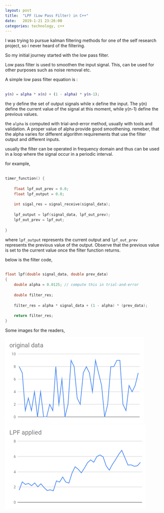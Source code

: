 ```yaml
---
layout: post
title:  "LPF (Low Pass Filter) in C++"
date:   2019-1-21 23:26:00
categories: technology, c++
---
```


I was trying to pursue kalman filtering methods for one of the self research project, so i never heard of the filtering.

So my initial journey started with the low pass filter.

Low pass filter is used to smoothen the input signal. This, can be used for other purposes such as noise removal etc.

A simple low pass filter equation is :

```matlab

y(n) = alpha * x(n) + (1 - alpha) * y(n-1);

```


the y define the set of output signals while x define the input. The y(n) define the current value of the signal at this moment, while y(n-1) define the previous values.


the `alpha` is computed with trial-and-error method, usually with tools and validation. A proper value of alpha provide good smoothening. remeber, that the alpha varies for different algorithm requirements that use the filter output and different inputs.

usually the filter can be operated in frequency domain and thus can be used in a loop where the signal occur in a periodic interval.


for example,

```c

timer_function() {
    
    float lpf_out_prev = 0.0;
    float lpf_output = 0.0;
    
    int sigal_res = signal_receive(signal_data);
    
    lpf_output = lpf(signal_data, lpf_out_prev);
    lpf_out_prev = lpf_out;
    
}


```

where `lpf_output` represents the current output and `lpf_out_prev` represents the previous value of the output.
Observe that the previous value is set to the current value once the filter function returns.


below is the filter code,

```c

float lpf(double signal_data, double prev_data)
{
    double alpha = 0.0125; // compute this in trial-and-error
    
    double filter_res;
    
    filter_res = alpha * signal_data + (1 - alpha) * (prev_data);
    
    return filter_res;
}

```
 

Some images for the readers,

![Original input](https://raw.githubusercontent.com/DevNaga/devnaga.github.io/master/_posts/original%20data.png)
![output after LPF](https://raw.githubusercontent.com/DevNaga/devnaga.github.io/master/_posts/LPF%20applied.png)




